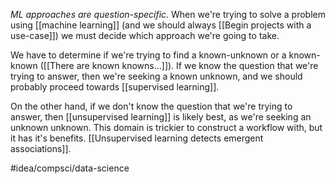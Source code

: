 *ML approaches are question-specific.* When we're trying to solve a problem using [[machine learning]] (and we should always [[Begin projects with a use-case]]) we must decide which approach we're going to take. 

We have to determine if we're trying to find a known-unknown or a known-known ([[There are known knowns...]]). If we know the question that we're trying to answer, then we're seeking a known unknown, and we should probably proceed towards [[supervised learning]]. 

On the other hand, if we don't know the question that we're trying to answer, then [[unsupervised learning]] is likely best, as we're seeking an unknown unknown. This domain is trickier to construct a workflow with, but it has it's benefits. [[Unsupervised learning detects emergent associations]]. 

#idea/compsci/data-science 